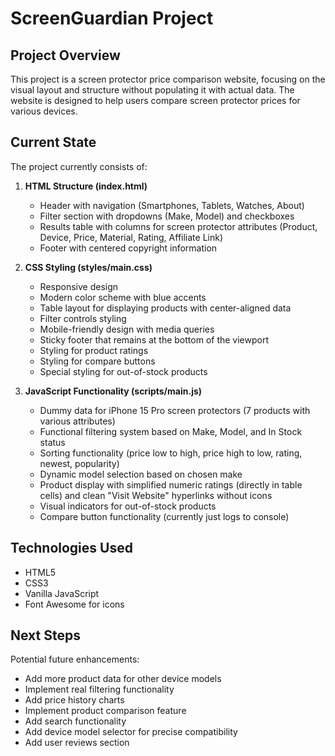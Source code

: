 # ScreenGuardian Project

## Project Overview
This project is a screen protector price comparison website, focusing on the visual layout and structure without populating it with actual data. The website is designed to help users compare screen protector prices for various devices.

## Current State
The project currently consists of:

1. **HTML Structure (index.html)**
   - Header with navigation (Smartphones, Tablets, Watches, About)
   - Filter section with dropdowns (Make, Model) and checkboxes
   - Results table with columns for screen protector attributes (Product, Device, Price, Material, Rating, Affiliate Link)
   - Footer with centered copyright information

2. **CSS Styling (styles/main.css)**
   - Responsive design
   - Modern color scheme with blue accents
   - Table layout for displaying products with center-aligned data
   - Filter controls styling
   - Mobile-friendly design with media queries
   - Sticky footer that remains at the bottom of the viewport
   - Styling for product ratings
   - Styling for compare buttons
   - Special styling for out-of-stock products

3. **JavaScript Functionality (scripts/main.js)**
   - Dummy data for iPhone 15 Pro screen protectors (7 products with various attributes)
   - Functional filtering system based on Make, Model, and In Stock status
   - Sorting functionality (price low to high, price high to low, rating, newest, popularity)
   - Dynamic model selection based on chosen make
   - Product display with simplified numeric ratings (directly in table cells) and clean "Visit Website" hyperlinks without icons
   - Visual indicators for out-of-stock products
   - Compare button functionality (currently just logs to console)

## Technologies Used
- HTML5
- CSS3
- Vanilla JavaScript
- Font Awesome for icons

## Next Steps
Potential future enhancements:
- Add more product data for other device models
- Implement real filtering functionality
- Add price history charts
- Implement product comparison feature
- Add search functionality
- Add device model selector for precise compatibility
- Add user reviews section
